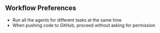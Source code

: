 ## Workflow Preferences
- Run all the agents for different tasks at the same time
- When pushing code to GitHub, proceed without asking for permission